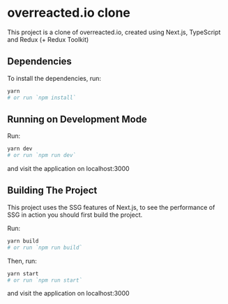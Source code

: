 # overreacted.io clone

This project is a clone of overreacted.io, created using Next.js, TypeScript and Redux (+ Redux Toolkit)

## Dependencies

To install the dependencies, run:

```sh
yarn
# or run `npm install`
```

## Running on Development Mode

Run:

```sh
yarn dev
# or run `npm run dev`
```

and visit the application on localhost:3000

## Building The Project

This project uses the SSG features of Next.js, to see the performance of SSG in action you should first build the project.

Run:

```sh
yarn build
# or run `npm run build`
```

Then, run:

```sh
yarn start
# or run `npm run start`
```

and visit the application on localhost:3000
